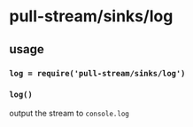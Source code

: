 # pull-stream/sinks/log

## usage

### `log = require('pull-stream/sinks/log')`

### `log()`

output the stream to `console.log`

